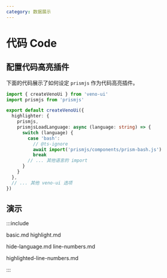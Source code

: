 ```yaml
---
category: 数据展示
---
```


# 代码 Code

## 配置代码高亮插件

下面的代码展示了如何设定 `prismjs` 作为代码高亮插件。

```typescript
import { createVenoUi } from 'veno-ui'
import prismjs from 'prismjs'

export default createVenoUi({
  highlighter: {
    prismjs,
    prismjsLoadLanguage: async (language: string) => {
      switch (language) {
        case 'bash':
          // @ts-ignore
          await import('prismjs/components/prism-bash.js')
          break
        // ... 其他语言的 import 
      }
    }
  },
  // ... 其他 veno-ui 选项
})
```

## 演示

:::include

basic.md highlight.md

hide-language.md line-numbers.md

highlighted-line-numbers.md

:::